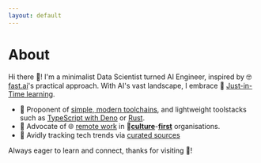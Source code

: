 ```yaml
---
layout: default
---
```


# About

Hi there 👋! I'm a minimalist Data Scientist turned AI Engineer, inspired by 🤓 [fast.ai](https://www.fast.ai/)'s practical approach.
With AI's vast landscape, I embrace 📖 [Just-in-Time learning](https://xcancel.com/radekosmulski/status/1828564396265926967).

- 🔭 Proponent of [simple, modern toolchains](https://ai-mindset.github.io/bring-it-back-to-basics/), and lightweight toolstacks such as [TypeScript with Deno](https://ai-mindset.github.io/deno/) or [Rust](https://ai-mindset.github.io/posts/transitioning-from-python-to-rust-for-ai.html).
- 💼 Advocate of 🌐 [remote work](https://www.imf.org/en/Publications/fandd/issues/2024/09/working-from-home-is-powering-productivity-bloom) in 🌱[**culture**](https://rachel.fast.ai/posts/2015-07-27-not-pipeline/)-[**first**](https://xcancel.com/math_rachel/status/939968380202762240) organisations.
- 📖 Avidly tracking tech trends via [curated sources](https://ai-mindset.github.io/aihub/)

Always eager to learn and connect, thanks for visiting 🙏!
